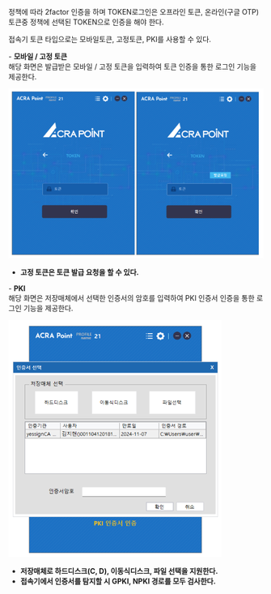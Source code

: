 정책에 따라 2factor 인증을 하며 TOKEN로그인은 오프라인 토큰, 온라인(구글 OTP) 토큰중 정책에 선택된 TOKEN으로 인증을 해야 한다.

접속기 토큰 타입으로는 모바일토큰, 고정토큰, PKI를 사용할 수 있다.

&#45; **모바일 / 고정 토큰**  
해당 화면은 발급받은 모바일 / 고정 토큰을 입력하여 토큰 인증을 통한 로그인 기능을 제공한다. 

![모바일/고정 토큰](image-1.png)

- **고정 토큰은 토큰 발급 요청을 할 수 있다.**

&#45; **PKI**  
해당 화면은 저장매체에서 선택한 인증서의 암호를 입력하여 PKI 인증서 인증을 통한 로그인 기능을 제공한다.

![pki](image-2.png)

- **저장매체로 하드디스크(C, D), 이동식디스크, 파일 선택을 지원한다.**  
- **접속기에서 인증서를 탐지할 시 GPKI, NPKI 경로를 모두 검사한다.**
